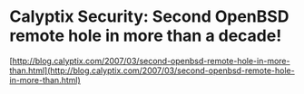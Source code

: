 <!--
id: 156066
link: http://tumblr.atmos.org/post/156066/calyptix-security-second-openbsd-remote-hole-in-more
slug: calyptix-security-second-openbsd-remote-hole-in-more
date: Wed Mar 14 2007 06:56:03 GMT-0700 (PDT)
publish: 2007-03-014
tags: 
title: Calyptix Security: Second OpenBSD remote hole in more than a decade!
-->


Calyptix Security: Second OpenBSD remote hole in more than a decade!
====================================================================

[http://blog.calyptix.com/2007/03/second-openbsd-remote-hole-in-more-than.html](http://blog.calyptix.com/2007/03/second-openbsd-remote-hole-in-more-than.html)

